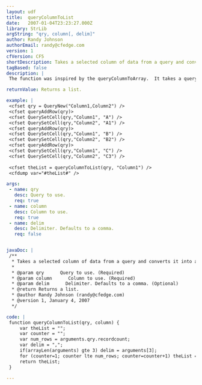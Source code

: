 ```yaml
---
layout: udf
title:  queryColumnToList
date:   2007-01-04T23:23:27.000Z
library: StrLib
argString: "qry, column[, delim]"
author: Randy Johnson
authorEmail: randy@cfedge.com
version: 1
cfVersion: CF5
shortDescription: Takes a selected column of data from a query and converts it into a list.
tagBased: false
description: |
 The function was inspired by the queryColumnToArray.  It takes a query and a column as arguments and returns a list.

returnValue: Returns a list.

example: |
 <cfset qry = QueryNew("Column1,Column2") />
 <cfset queryAddRow(qry)>
 <cfset QuerySetCell(qry,"Column1", "A") />
 <cfset QuerySetCell(qry,"Column2", "A1") />
 <cfset queryAddRow(qry)>
 <cfset QuerySetCell(qry,"Column1", "B") />
 <cfset QuerySetCell(qry,"Column2", "B2") />
 <cfset queryAddRow(qry)>
 <cfset QuerySetCell(qry,"Column1", "C") />
 <cfset QuerySetCell(qry,"Column2", "C3") />
 
 <cfset theList = queryColumnToList(qry, "Column1") />
 <cfdump var="#theList#" />

args:
 - name: qry
   desc: Query to use.
   req: true
 - name: column
   desc: Column to use.
   req: true
 - name: delim
   desc: Delimiter. Defaults to a comma.
   req: false


javaDoc: |
 /**
  * Takes a selected column of data from a query and converts it into a list.
  * 
  * @param qry      Query to use. (Required)
  * @param column      Column to use. (Required)
  * @param delim      Delimiter. Defaults to a comma. (Optional)
  * @return Returns a list. 
  * @author Randy Johnson (randy@cfedge.com) 
  * @version 1, January 4, 2007 
  */

code: |
 function queryColumnToList(qry, column) {
     var theList = "";
     var counter = "";
     var num_rows = arguments.qry.recordcount;
     var delim = ",";
     if(arrayLen(arguments) gte 3) delim = arguments[3];
     for (counter=1; counter lte num_rows; counter=counter+1) theList = listAppend(theList, arguments.qry[arguments.column][counter],delim);
     return theList;
 }

---
```



